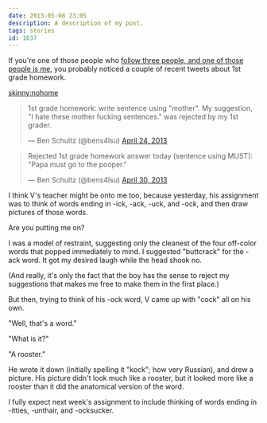 ```yaml
---
date: 2013-05-08 23:05
description: A description of my post.
tags: stories
id: 1637
---
```

If you're one of those people who <a href="http://theskinnyonbenny.com/dailyphoto/2013/page.php?year=2013&month=1&day=24">follow three people, and one of those people is me</a>, you probably noticed a couple of recent tweets about 1st grade homework.

<skinny:nohome><blockquote class="twitter-tweet"><p>1st grade homework: write sentence using "mother". My suggestion, "I hate these mother fucking sentences." was rejected by my 1st grader.</p>&mdash; Ben Schultz (@bens4lsu) <a href="https://twitter.com/bens4lsu/status/326866642363625472">April 24, 2013</a></blockquote>
<script async src="//platform.twitter.com/widgets.js" charset="utf-8"></script>

<blockquote class="twitter-tweet"><p>Rejected 1st grade homework answer today (sentence using MUST): "Papa must go to the pooper."</p>&mdash; Ben Schultz (@bens4lsu) <a href="https://twitter.com/bens4lsu/status/329077226618363904">April 30, 2013</a></blockquote>
<script async src="//platform.twitter.com/widgets.js" charset="utf-8"></script></skinny:nohome>

I think V's teacher might be onto me too, because yesterday, his assignment was to think of words ending in -ick, -ack, -uck, and -ock, and then draw pictures of those words.

Are you putting me on?
<!--more-->
I was a model of restraint, suggesting only the cleanest of the four off-color words that popped immediately to mind. I suggested "buttcrack" for the -ack word.  It got my desired laugh while the head shook no.

(And really, it's only the fact that the boy has the sense to reject my suggestions that makes me free to make them in the first place.)

But then, trying to think of his -ock word, V came up with "cock" all on his own.  

"Well, that's a word."

"What is it?"

"A rooster."

He wrote it down (initially spelling it "kock"; how very Russian), and drew a picture.  His picture didn't look much like a rooster, but it looked more like a rooster than it did the anatomical version of the word.

I fully expect next week's assignment to include thinking of words ending in -itties, -unthair, and -ocksucker.